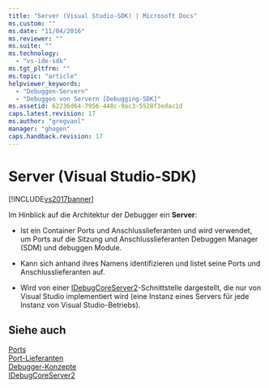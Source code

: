 ```yaml
---
title: "Server (Visual Studio-SDK) | Microsoft Docs"
ms.custom: ""
ms.date: "11/04/2016"
ms.reviewer: ""
ms.suite: ""
ms.technology: 
  - "vs-ide-sdk"
ms.tgt_pltfrm: ""
ms.topic: "article"
helpviewer_keywords: 
  - "Debuggen-Servern"
  - "Debuggen von Servern [Debugging-SDK]"
ms.assetid: 62236d64-7956-448c-9ac3-5528f3edac1d
caps.latest.revision: 17
ms.author: "gregvanl"
manager: "ghogen"
caps.handback.revision: 17
---
```

# Server (Visual Studio-SDK)
[!INCLUDE[vs2017banner](../../code-quality/includes/vs2017banner.md)]

Im Hinblick auf die Architektur der Debugger ein **Server**:  
  
-   Ist ein Container Ports und Anschlusslieferanten und wird verwendet, um Ports auf die Sitzung und Anschlusslieferanten Debuggen Manager \(SDM\) und debuggen Module.  
  
-   Kann sich anhand ihres Namens identifizieren und listet seine Ports und Anschlusslieferanten auf.  
  
-   Wird von einer [IDebugCoreServer2](../../extensibility/debugger/reference/idebugcoreserver2.md)\-Schnittstelle dargestellt, die nur von Visual Studio implementiert wird \(eine Instanz eines Servers für jede Instanz von Visual Studio\-Betriebs\).  
  
## Siehe auch  
 [Ports](../../extensibility/debugger/ports.md)   
 [Port\-Lieferanten](../../extensibility/debugger/port-suppliers.md)   
 [Debugger\-Konzepte](../../extensibility/debugger/debugger-concepts.md)   
 [IDebugCoreServer2](../../extensibility/debugger/reference/idebugcoreserver2.md)